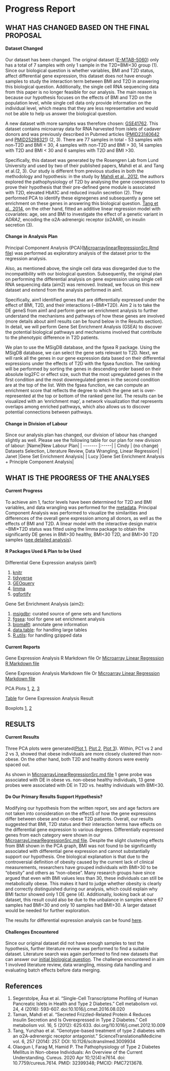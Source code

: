 # Progress Report 

## WHAT HAS CHANGED BASED ON THE FINAL PROPOSAL

#### Dataset Changed
Our dataset has been changed. The original dataset ([E-MTAB-5060](https://www.ebi.ac.uk/biostudies/arrayexpress/studies/E-MTAB-5060)) only has a total of 7 samples with only 1 sample in the T2D+BMI<30 group (1). Since our biological question is whether variables, BMI and T2D status, affect differential gene expression, this dataset does not have enough samples to study the interaction term between BMI and T2D in answering this biological question. Additionally, the single cell RNA sequencing data from this paper is no longer feasible for our analysis. The main reason is because our hypothesis focuses on the effects of BMI and T2D on the population level, while single cell data only provide information on the individual level, which means that they are less representative and would not be able to help us answer the biological question. 

A new dataset with more samples was therefore chosen: [GSE41762](https://www.ncbi.nlm.nih.gov/geo/query/acc.cgi?acc=GSE41762). This dataset contains microarray data for RNA harvested from islets of cadaver donors and was previously described in Pubmed articles ([PMID23140642](https://pubmed.ncbi.nlm.nih.gov/23140642/) and [PMID25298321](https://pubmed.ncbi.nlm.nih.gov/25298321/)) (2, 3). There are 77 samples in total - 53 samples with non-T2D and BMI < 30, 4 samples with non-T2D and BMI > 30, 14 samples with T2D and BMI < 30 and 6 samples with T2D and BMI >30.

Specifically, this dataset was generated by the Rosengren Lab from Lund University and used by two of their published papers, Mahdi et al. and Tang et al.(2, 3). Our study is different from previous studies in both the methodology and hypothesis: in the study by [Mahdi et al., 2012]( https://www.cell.com/cell-metabolism/fulltext/S1550-4131(12)00409-3?_returnURL=https%3A%2F%2Flinkinghub.elsevier.com%2Fretrieve%2Fpii%2FS1550413112004093%3Fshowall%3Dtrue), the authors explored the pathophysiology of T2D by analysing the gene coexpression to prove their hypothesis that their pre-defined gene module is associated with T2D, elevated HbA1C and reduced insulin secretion (2). They performed PCA to identify these eignegenes and subsequently a gene set enrichment on these genes in answering this biological question. [Tang et al., 2014](https://www.science.org/doi/10.1126/scitranslmed.3009934?url_ver=Z39.88-2003&rfr_id=ori:rid:crossref.org&rfr_dat=cr_pub%20%200pubmed), on the other hand, fitted an additive linear regression model with covariates: age, sex and BMI to investigate the effect of a genetic variant in *ADRA2*, encoding the α2A-adrenergic receptor (α2AAR), on insulin secretion (3). 

#### Change in Analysis Plan 

Principal Component Analysis (PCA)([MicroarraylinearRegressionSrc.Rmd file](https://github.com/STAT540-UBC-2023/project-zinc/blob/main/MicroarrayLinearRegressionSrc.Rmd)) was performed as exploratory analysis of the dataset prior to the regression analysis.  

Also, as mentioned above, the single cell data was disregarded due to the incompatibility with our biological question. Subsequently, the original plan on performing the differential analysis on gene expression using single cell RNA sequencing data (aim2) was removed. 
Instead, we focus on this new dataset and extend from the analysis performed in aim1.

Specifically, aim1  identified genes that are differentially expressed under the effect of BMI, T2D, and their interactions (~BMI*T2D). Aim 2 is to take the DE geneS from aim1 and perform gene set enrichment analysis to further understand the mechanisms and pathways of how these genes are involved (more details about aim1 results can be found below in the Results section). In detail, we will perform Gene Set Enrichment Analysis (GSEA) to discover the potential biological pathways and mechanisms involved that contribute to the phenotypic difference in T2D patients. 

We plan to use the MSigDB database, and the fgsea R package. Using the MSigDB database, we can select the gene sets relevant to T2D. Next, we will rank all the genes in our gene expression data based on their differential expressions under the effects of T2D with the fgsea function. The ranking will be performed by sorting the genes in descending order based on their absolute log2FC or effect size, such that the most upregulated genes in the first condition and the most downregulated genes in the second condition are at the top of the list. With the fgsea function, we can compute an enrichment score that reflects the degree to which the gene set is over-represented at the top or bottom of the ranked gene list. The results can be visualized with an ‘enrichment map’, a network visualization that represents overlaps among enriched pathways, which also allows us to discover potential connections between pathways. 

#### Change in Division of Labour
Since our analysis plan has changed, our division of labour has changed slightly as well. Please see the following table for our plan for new division of labour: 
|Name|New Labour Plan|
| ------- |:-----|
| Cindy | (no change) Datasets Selection, Literature Review, Data Wrangling, Linear Regression|
| Janet |Gene Set Enrichment Analysis|
| Lucy |Gene Set Enrichment Analysis + Principle Component Analysis|

## WHAT IS THE PROGRESS OF THE ANALYSES 

#### Current Progress

To achieve aim 1, factor levels have been determined for T2D and BMI variables, and data wrangling was performed for the [metadata](https://github.com/STAT540-UBC-2023/project-zinc/blob/main/MicroarrayLinearRegressionSrc.Rmd). Principal Component Analysis was performed to visualize the similarities and differences of the overall gene expression among all donors, as well as the effects of BMI and T2D. A linear model with the interactive design matrix ~BMI*T2D status was fitted using the limma package to obtain the significantly DE genes in BMI>30 healthy, BMI<30 T2D, and BMI>30 T2D samples ([see detailed analysis](https://github.com/STAT540-UBC-2023/project-zinc/blob/main/MicroarrayLinearRegressionSrc.md)). 

#### R Packages Used & Plan to be Used

Differential Gene Expression analysis (aim1)
1. [knitr](https://www.r-project.org/nosvn/pandoc/knitr.html#:~:text=The%20R%20package%20knitr%20is,my%20everyday%20use%20of%20Sweave) 
2. [tidyverse](https://www.tidyverse.org/packages/)
3. [GEOquery](https://bioconductor.org/packages/release/bioc/html/GEOquery.html)
4. [limma](https://bioconductor.org/packages/release/bioc/html/limma.html)
5. [ggfortify](https://cran.r-project.org/web/packages/ggfortify/index.html)

Gene Set Enrichment Analysis (aim2): 
1. [msigdbr](https://cran.r-project.org/web/packages/msigdbr/vignettes/msigdbr-intro.html): curated source of gene sets and functions
2. [fgsea](https://github.com/ctlab/fgsea): tool for gene set enrichment analysis 
3. [biomaRt](https://bioconductor.org/packages/release/bioc/html/biomaRt.html): annotate gene information 
4. [data.table](https://cran.r-project.org/web/packages/data.table/index.html): for handling large tables
5. [R.utils](https://cran.r-project.org/web/packages/R.utils/index.html): for handling gzipped data

#### Current Reports

Gene Expression Analysis R Markdown file Or [Microarray Linear Regression R Markdown  file](https://github.com/STAT540-UBC-2023/project-zinc/blob/main/MicroarrayLinearRegressionSrc.Rmd)

Gene Expression Analysis Markdown file Or [Microarray Linear Regression Markdown file](https://github.com/STAT540-UBC-2023/project-zinc/blob/main/MicroarrayLinearRegressionSrc.md)

PCA Plots [1](https://github.com/STAT540-UBC-2023/project-zinc/blob/main/MicroarrayLinearRegressionSrc_files/figure-gfm/unnamed-chunk-7-1.png), [2](https://github.com/STAT540-UBC-2023/project-zinc/blob/main/MicroarrayLinearRegressionSrc_files/figure-gfm/unnamed-chunk-7-2.png), [3](https://github.com/STAT540-UBC-2023/project-zinc/blob/main/MicroarrayLinearRegressionSrc_files/figure-gfm/unnamed-chunk-7-3.png)

[Table](https://github.com/STAT540-UBC-2023/project-zinc/blob/main/ObvsNonObHealthy.RDS) for Gene Expression Analysis Result

Boxplots [1](https://github.com/STAT540-UBC-2023/project-zinc/blob/main/MicroarrayLinearRegressionSrc_files/figure-gfm/unnamed-chunk-8-1.png), [2](https://github.com/STAT540-UBC-2023/project-zinc/blob/main/MicroarrayLinearRegressionSrc_files/figure-gfm/unnamed-chunk-9-1.png)

## RESULTS

#### Current Results 

Three PCA plots were generated([Plot 1](https://github.com/STAT540-UBC-2023/project-zinc/blob/main/MicroarrayLinearRegressionSrc_files/figure-gfm/unnamed-chunk-7-1.png), [Plot 2](https://github.com/STAT540-UBC-2023/project-zinc/blob/main/MicroarrayLinearRegressionSrc_files/figure-gfm/unnamed-chunk-7-2.png), [Plot 3](https://github.com/STAT540-UBC-2023/project-zinc/blob/main/MicroarrayLinearRegressionSrc_files/figure-gfm/unnamed-chunk-7-3.png)). Within, PC1 vs 2 and 2 vs 3, showed that obese individuals are more closely clustered than non-obese. On the other hand, both T2D and healthy donors were evenly spaced out.

As shown in [MicroarrayLinearRegressionSrc.md file](https://github.com/STAT540-UBC-2023/project-zinc/blob/main/MicroarrayLinearRegressionSrc.md) 1 gene probe was associated with DE in obese vs. non-obese healthy individuals, 13 gene probes were associated with DE in T2D vs. healthy individuals with BMI<30.  

#### Do Our Primary Results Support Hypothesis? 

Modifying our hypothesis from the written report, sex and age factors are not taken into consideration on the effectS of how the gene expressions differ between obese and non-obese T2D patients. Overall, our results suggested that BMI, T2D status and their interaction terms have effects on the differential gene expression to various degrees. Differentially expressed genes from each category were shown in our [MicroarrayLinearRegressionSrc.md file](https://github.com/STAT540-UBC-2023/project-zinc/blob/main/MicroarrayLinearRegressionSrc.md). Despite the slight clustering effects from BMI shown in the PCA graph, BMI was not found to be significantly associated with differential gene expression and cannot substantially support our hypothesis. One biological explanation is that due to the controversial definition of obesity caused by the current lack of clinical measurements, researchers have grouped individuals with BMI>30 to be “obesity” and others as “non-obese”. Many research groups have since argued that even with BMI values less than 30, these individuals can still be metabolically obese. This makes it hard to judge whether obesity is clearly and correctly distinguished during our analysis, which could explain why BMI factor showed only 1 DE gene (4). Additionally, looking back at our dataset, this result could also be due to the unbalance in samples where 67 samples had BMI<30 and only 10 samples had BMI>30. A larger dataset would be needed for further exploration. 

The results for differential expression analysis can be found [here](https://github.com/STAT540-UBC-2023/project-zinc/blob/main/ObvsNonObHealthy.RDS). 

#### Challenges Encountered

Since our original dataset did not have enough samples to test the hypothesis, further literature review was performed to find a suitable dataset. Literature search was again performed to find new datasets that can answer our [initial biological question](https://github.com/STAT540-UBC-2023/project-zinc/blob/main/Written%20Project%20Proposal.md). The challenge encountered in aim 1 involved literature review, data wrangling, missing data handling and evaluating batch effects before data merging.  


## References

1. Segerstolpe, Åsa et al. “Single-Cell Transcriptome Profiling of Human Pancreatic Islets in Health and Type 2 Diabetes.” Cell metabolism vol. 24, 4 (2016): 593-607. doi:10.1016/j.cmet.2016.08.020
2. Taman, Mahdi et al. “Secreted Frizzled-Related Protein 4 Reduces Insulin Secretion and Is Overexpressed in Type 2 Diabetes.” Cell metabolism vol. 16, 5 (2012): 625:633. doi.org/10.1016/j.cmet.2012.10.009
3. Tang, Yunzhao et al. “Genotype-based treatment of type 2 diabetes with an α2A-adrenergic receptor antagonist.” ScienceTranslationalMedicine vol. 6, 257 (2014): 257. DOI: 10.1126/scitranslmed.3009934
4. Olaogun I, Farag M, Hamid P. The Pathophysiology of Type 2 Diabetes Mellitus in Non-obese Individuals: An Overview of the Current Understanding. Cureus. 2020 Apr 10;12(4):e7614. doi: 10.7759/cureus.7614. PMID: 32399348; PMCID: PMC7213678.
